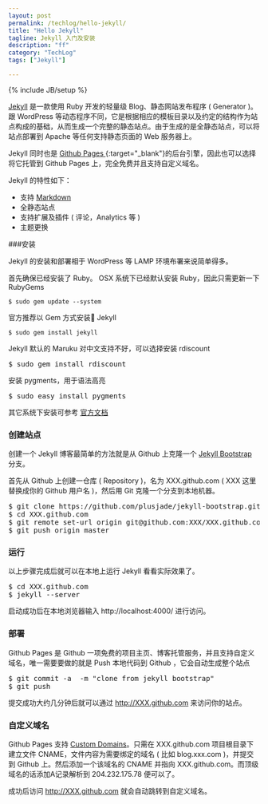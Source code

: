 ```yaml
---
layout: post
permalink: /techlog/hello-jekyll/
title: "Hello Jekyll"
tagline: Jekyll 入门及安装
description: "ff"
category: "TechLog"
tags: ["Jekyll"]

---
```

{% include JB/setup %}

[Jekyll](http://jekyllrb.com) 是一款使用 Ruby 开发的轻量级 Blog、静态网站发布程序 ( Generator )。跟 WordPress 等动态程序不同，它是根据相应的模板目录以及约定的结构作为站点构成的基础，从而生成一个完整的静态站点。由于生成的是全静态站点，可以将站点部署到 Apache 等任何支持静态页面的 Web 服务器上。

Jekyll 同时也是 [ Github Pages ](http://pages.github.com/){:target="_blank"}的后台引擎，因此也可以选择将它托管到 Github Pages 上，完全免费并且支持自定义域名。

Jekyll 的特性如下：

* 支持 [Markdown](http://daringfireball.net/projects/markdown/)
* 全静态站点
* 支持扩展及插件 ( 评论，Analytics 等 )
* 主题更换

###安装

Jekyll 的安装和部署相于 WordPress 等 LAMP 环境布署来说简单得多。

首先确保已经安装了 Ruby。 OSX 系统下已经默认安装 Ruby，因此只需更新一下 RubyGems 

<pre class="prettyprint" id="bash">
<code>$ sudo gem update --system</code>
</pre>

官方推荐以 Gem 方式安装 Jekyll

<pre class="prettyprint" id="bash">
<code>$ sudo gem install jekyll</code>
</pre>	

Jekyll 默认的 Maruku 对中文支持不好，可以选择安装 rdiscount 

<pre class="prettyprint" id="bash">
$ sudo gem install rdiscount
</pre>

安装 pygments，用于语法高亮

<pre class="prettyprint" id="bash">
$ sudo easy_install pygments
</pre>

其它系统下安装可参考 [官方文档](https://github.com/mojombo/jekyll/wiki)

### 创建站点

创建一个 Jekyll 博客最简单的方法就是从 Github 上克隆一个 [Jekyll Bootstrap](http://jekyllbootstrap.com/) 分支。

首先从 Github 上创建一仓库 ( Repository )，名为 XXX.github.com
( XXX 这里替换成你的 Github 用户名 )，然后用 Git 克隆一个分支到本地机器。
<pre class="prettyprint" id="bash">
$ git clone https://github.com/plusjade/jekyll-bootstrap.git XXX.github.com
$ cd XXX.github.com
$ git remote set-url origin git@github.com:XXX/XXX.github.com.git
$ git push origin master
</pre>

### 运行 

以上步骤完成后就可以在本地上运行 Jekyll 看看实际效果了。

<pre class="prettyprint" id="bash">
$ cd XXX.github.com
$ jekyll --server
</pre>

启动成功后在本地浏览器输入 http://localhost:4000/ 进行访问。

### 部署

Github Pages 是 Github 一项免费的项目主页、博客托管服务，并且支持自定义域名，唯一需要要做的就是 Push 本地代码到 Github ，它会自动生成整个站点

<pre class="prettyprint" id="bash">
$ git commit -a  -m "clone from jekyll bootstrap"
$ git push
</pre>

提交成功大约几分钟后就可以通过 http://XXX.github.com 来访问你的站点。


### 自定义域名

Github Pages 支持 [Custom Domains](http://help.github.com/pages/#custom_domains)。只需在 XXX.github.com 项目根目录下建立文件 CNAME，文件内容为需要绑定的域名 ( 比如 blog.xxx.com )，并提交到 Github 上。然后添加一个该域名的 CNAME 并指向 XXX.github.com。而顶级域名的话添加A记录解析到 204.232.175.78 便可以了。

成功后访问 http://XXX.github.com 就会自动跳转到自定义域名。






 

